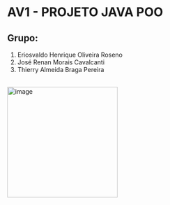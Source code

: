 # AV1 - PROJETO JAVA POO

## Grupo:

<ol>
<li>Eriosvaldo Henrique Oliveira Roseno</li>
<li>José Renan Morais Cavalcanti</li>
<li>Thierry Almeida Braga Pereira</li>
</ol>
<br>
<img width="253" height="253" alt="image" src="https://github.com/user-attachments/assets/44ef49dd-08cd-4bff-a268-b0b8e8928661"/>
